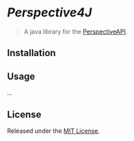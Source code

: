 # *Perspective4J*

> A java library for the [PerspectiveAPI](https://www.perspectiveapi.com/).

## Installation

## Usage

...

## License

Released under the [MIT License](./LICENSE).
